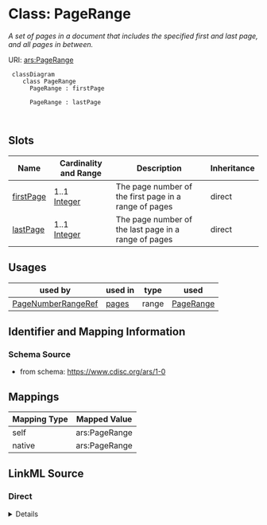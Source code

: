 # Class: PageRange


_A set of pages in a document that includes the specified first and last page, and all pages in between._





URI: [ars:PageRange](https://www.cdisc.org/ars/1-0PageRange)



```mermaid
 classDiagram
    class PageRange
      PageRange : firstPage
        
      PageRange : lastPage
        
      
```




<!-- no inheritance hierarchy -->


## Slots

| Name | Cardinality and Range | Description | Inheritance |
| ---  | --- | --- | --- |
| [firstPage](firstPage.md) | 1..1 <br/> [Integer](Integer.md) | The page number of the first page in a range of pages | direct |
| [lastPage](lastPage.md) | 1..1 <br/> [Integer](Integer.md) | The page number of the last page in a range of pages | direct |





## Usages

| used by | used in | type | used |
| ---  | --- | --- | --- |
| [PageNumberRangeRef](PageNumberRangeRef.md) | [pages](pages.md) | range | [PageRange](PageRange.md) |






## Identifier and Mapping Information







### Schema Source


* from schema: https://www.cdisc.org/ars/1-0





## Mappings

| Mapping Type | Mapped Value |
| ---  | ---  |
| self | ars:PageRange |
| native | ars:PageRange |





## LinkML Source

<!-- TODO: investigate https://stackoverflow.com/questions/37606292/how-to-create-tabbed-code-blocks-in-mkdocs-or-sphinx -->

### Direct

<details>
```yaml
name: PageRange
description: A set of pages in a document that includes the specified first and last
  page, and all pages in between.
from_schema: https://www.cdisc.org/ars/1-0
rank: 1000
slots:
- firstPage
- lastPage

```
</details>

### Induced

<details>
```yaml
name: PageRange
description: A set of pages in a document that includes the specified first and last
  page, and all pages in between.
from_schema: https://www.cdisc.org/ars/1-0
rank: 1000
attributes:
  firstPage:
    name: firstPage
    description: The page number of the first page in a range of pages.
    from_schema: https://www.cdisc.org/ars/1-0
    rank: 1000
    alias: firstPage
    owner: PageRange
    domain_of:
    - PageRange
    range: integer
    required: true
  lastPage:
    name: lastPage
    description: The page number of the last page in a range of pages.
    from_schema: https://www.cdisc.org/ars/1-0
    rank: 1000
    alias: lastPage
    owner: PageRange
    domain_of:
    - PageRange
    range: integer
    required: true

```
</details>